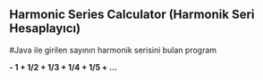 ## Harmonic Series Calculator (Harmonik Seri Hesaplayıcı)

#Java ile girilen sayının harmonik serisini bulan program

**- 1 + 1/2 + 1/3 + 1/4 + 1/5 + ...**
